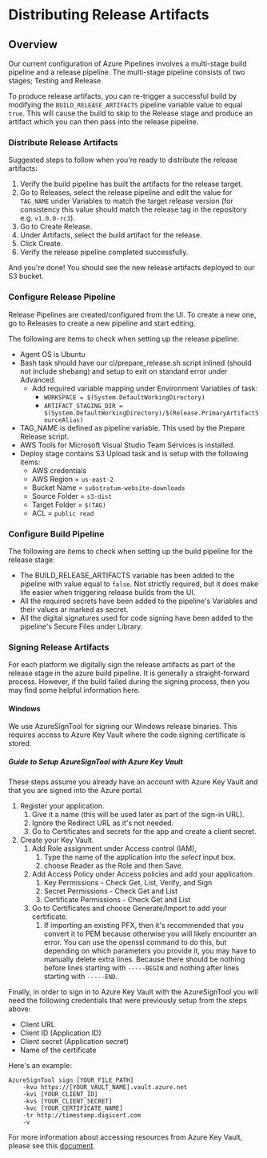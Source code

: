 # Distributing Release Artifacts

## Overview

Our current configuration of Azure Pipelines involves a multi-stage build pipeline and a
release pipeline. The multi-stage pipeline consists of two stages; Testing and Release.

To produce release artifacts, you can re-trigger a successful build by modifying the
``BUILD_RELEASE_ARTIFACTS`` pipeline variable value to equal ``true``. This will cause
 the build to skip to the Release stage and produce an artifact which you can then pass
 into the release pipeline.

### Distribute Release Artifacts

Suggested steps to follow when you're ready to distribute the release artifacts:

1. Verify the build pipeline has built the artifacts for the release target.
2. Go to Releases, select the release pipeline and edit the value for ``TAG_NAME`` under
 Variables to match the target release version (for consistency this value should match the
 release tag in the repository e.g. ``v1.0.0-rc3``).
3. Go to Create Release.
4. Under Artifacts, select the build artifact for the release.
5. Click Create.
6. Verify the release pipeline completed successfully.

And you're done! You should see the new release artifacts deployed to our S3 bucket.

### Configure Release Pipeline

Release Pipelines are created/configured from the UI. To create a new one, go to Releases to 
create a new pipeline and start editing.

The following are items to check when setting up the release pipeline:

* Agent OS is Ubuntu
* Bash task should have our ci/prepare_release.sh script inlined (should not include shebang)
  and setup to exit on standard error under Advanced.
  * Add required variable mapping under Environment Variables of task:
    * ``WORKSPACE = $(System.DefaultWorkingDirectory)``
    * ``ARTIFACT_STAGING_DIR = $(System.DefaultWorkingDirectory)/$(Release.PrimaryArtifactSourceAlias)``
* TAG_NAME is defined as pipeline variable. This used by the Prepare Release script.
* AWS Tools for Microsoft Visual Studio Team Services is installed.
* Deploy stage contains S3 Upload task and is setup with the following items:
    * AWS credentials
    * AWS Region = ``us-east-2``
    * Bucket Name = ``substratum-website-downloads``
    * Source Folder = ``s3-dist``
    * Target Folder = ``$(TAG)``
    * ACL = ``public read``

### Configure Build Pipeline

The following are items to check when setting up the build pipeline for the release stage:

* The BUILD_RELEASE_ARTIFACTS variable has been added to the pipeline with value equal to
 ``false``. Not strictly required, but it does make life easier when triggering release builds
 from the UI.
* All the required secrets have been added to the pipeline's Variables and their values ar
 marked as secret. 
* All the digital signatures used for code signing have been added to the pipeline's
Secure Files under Library.

### Signing Release Artifacts

For each platform we digitally sign the release artifacts as part of the release stage in the
azure build pipeline. It is generally a straight-forward process. However, if the build failed
during the signing process, then you may find some helpful information here.

#### Windows

We use AzureSignTool for signing our Windows release binaries. This requires access to
Azure Key Vault where the code signing certificate is stored.

##### Guide to Setup AzureSignTool with Azure Key Vault

These steps assume you already have an account with Azure Key Vault and that you are
signed into the Azure portal.

1. Register your application.
    1. Give it a name (this will be used later as part of the sign-in URL).
    2. Ignore the Redirect URL as it's not needed.
    3. Go to Certificates and secrets for the app and create a client secret.
2. Create your Key Vault.
    1. Add Role assignment under Access control (IAM),
        1. Type the name of the application into the *select* input box.
        2. choose Reader as the Role and then Save.
    2. Add Access Policy under Access policies and add your application.
        1. Key Permissions - Check Get, List, Verify, and Sign
        2. Secret Permissions - Check Get and List
        3. Certificate Permissions - Check Get and List
    3. Go to Certificates and choose Generate/Import to add your certificate.
        1. If importing an existing PFX, then it's recommended that you convert it to
        PEM because otherwise you will likely encounter an error. 
        You can use the openssl command to do this, but depending on which parameters
        you provide it, you may have to manually delete extra lines. Because there should
        be nothing before lines starting with ``-----BEGIN`` and nothing after lines
        starting with ``-----END``.
        
Finally, in order to sign in to Azure Key Vault with the AzureSignTool you will need the
following credentials that were previously setup from the steps above:
* Client URL
* Client ID (Application ID)
* Client secret (Application secret)
* Name of the certificate

Here's an example:
````
AzureSignTool sign [YOUR_FILE_PATH]
    -kvu https://[YOUR_VAULT_NAME].vault.azure.net
    -kvi [YOUR_CLIENT_ID]
    -kvs [YOUR_CLIENT_SECRET]
    -kvc [YOUR_CERTIFICATE_NAME]
    -tr http://timestamp.digicert.com
    -v
````

For more information about accessing resources from Azure Key Vault, please see this
[document](https://docs.microsoft.com/en-us/azure/active-directory/develop/howto-create-service-principal-portal#create-an-azure-active-directory-application).

